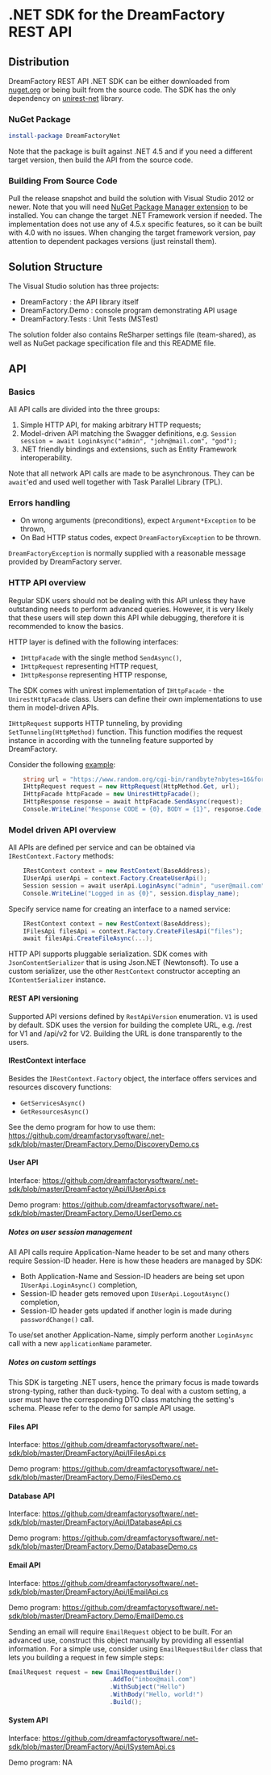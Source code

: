 # .NET SDK for the DreamFactory REST API

## Distribution

DreamFactory REST API .NET SDK can be either downloaded from [nuget.org](https://www.nuget.org/packages/DreamFactoryNet) or being built from the source code. The SDK has the only dependency on [unirest-net](http://unirest.io/net.html) library.

### NuGet Package

```powershell
install-package DreamFactoryNet
```

Note that the package is built against .NET 4.5 and if you need a different target version, then build the API from the source code.

### Building From Source Code

Pull the release snapshot and build the solution with Visual Studio 2012 or newer. Note that you will need [NuGet Package Manager extension](https://visualstudiogallery.msdn.microsoft.com/27077b70-9dad-4c64-adcf-c7cf6bc9970c) to be installed.
You can change the target .NET Framework version if needed. The implementation does not use any of 4.5.x specific features, so it can be built with 4.0 with no issues.
When changing the target framework version, pay attention to dependent packages versions (just reinstall them).

## Solution Structure

The Visual Studio solution has three projects:

* DreamFactory       : the API library itself
* DreamFactory.Demo  : console program demonstrating API usage
* DreamFactory.Tests : Unit Tests (MSTest)

The solution folder also contains ReSharper settings file (team-shared), as well as NuGet package specification file and this README file.

## API

### Basics

All API calls are divided into the three groups:

1. Simple HTTP API, for making arbitrary HTTP requests;
2. Model-driven API matching the Swagger definitions,
   e.g. `Session session = await LoginAsync("admin", "john@mail.com", "god");`
3. .NET friendly bindings and extensions, such as Entity Framework interoperability.

Note that all network API calls are made to be asynchronous. They can be `await`'ed and used well together with Task Parallel Library (TPL).

### Errors handling

- On wrong arguments (preconditions), expect `Argument*Exception` to be thrown,
- On Bad HTTP status codes, expect `DreamFactoryException` to be thrown.

`DreamFactoryException` is normally supplied with a reasonable message provided by DreamFactory server.

### HTTP API overview

Regular SDK users should not be dealing with this API unless they have outstanding needs to perform advanced queries.
However, it is very likely that these users will step down this API while debugging, therefore it is recommended to know the basics.

HTTP layer is defined with the following interfaces:

- `IHttpFacade` with the single method `SendAsync()`,
- `IHttpRequest` representing HTTP request,
- `IHttpResponse` representing HTTP response,

The SDK comes with unirest implementation of `IHttpFacade` - the `UnirestHttpFacade` class. Users can define their own implementations to use them in model-driven APIs.

`IHttpRequest` supports HTTP tunneling, by providing `SetTunneling(HttpMethod)` function. This function modifies the request instance in according with the tunneling feature supported by DreamFactory.

Consider the following [example](https://github.com/dreamfactorysoftware/.net-sdk/blob/master/DreamFactory.Demo/HttpDemo.cs):

```csharp
    string url = "https://www.random.org/cgi-bin/randbyte?nbytes=16&format=h";
    IHttpRequest request = new HttpRequest(HttpMethod.Get, url);
    IHttpFacade httpFacade = new UnirestHttpFacade();
    IHttpResponse response = await httpFacade.SendAsync(request);
    Console.WriteLine("Response CODE = {0}, BODY = {1}", response.Code, response.Body);
```

### Model driven API overview

All APIs are defined per service and can be obtained via `IRestContext.Factory` methods:

```csharp
    IRestContext context = new RestContext(BaseAddress);
    IUserApi userApi = context.Factory.CreateUserApi();
    Session session = await userApi.LoginAsync("admin", "user@mail.com", "qwerty");
    Console.WriteLine("Logged in as {0}", session.display_name);
```

Specify service name for creating an interface to a named service:
```csharp
    IRestContext context = new RestContext(BaseAddress);
    IFilesApi filesApi = context.Factory.CreateFilesApi("files");
    await filesApi.CreateFileAsync(...);
```

HTTP API supports pluggable serialization. SDK comes with `JsonContentSerializer` that is using Json.NET (Newtonsoft).
To use a custom serializer, use the other `RestContext` constructor accepting an `IContentSerializer` instance.

#### REST API versioning

Supported API versions defined by `RestApiVersion` enumeration. `V1` is used by default.
SDK uses the version for building the complete URL, e.g. /rest for V1 and /api/v2 for V2.
Building the URL is done transparently to the users.

#### IRestContext interface

Besides the `IRestContext.Factory` object, the interface offers services and resources discovery functions:

- `GetServicesAsync()`
- `GetResourcesAsync()`

See the demo program for how to use them:
https://github.com/dreamfactorysoftware/.net-sdk/blob/master/DreamFactory.Demo/DiscoveryDemo.cs

#### User API

Interface: https://github.com/dreamfactorysoftware/.net-sdk/blob/master/DreamFactory/Api/IUserApi.cs

Demo program: https://github.com/dreamfactorysoftware/.net-sdk/blob/master/DreamFactory.Demo/UserDemo.cs

##### Notes on user session management

All API calls require Application-Name header to be set and many others require Session-ID header. Here is how these headers are managed by SDK:

* Both Application-Name and Session-ID headers are being set upon `IUserApi.LoginAsync()` completion,
* Session-ID header gets removed upon `IUserApi.LogoutAsync()` completion,
* Session-ID header gets updated if another login is made during `passwordChange()` call.

To use/set another Application-Name, simply perform another `LoginAsync` call with a new `applicationName` parameter.

##### Notes on custom settings

This SDK is targeting .NET users, hence the primary focus is made towards strong-typing, rather than duck-typing.
To deal with a custom setting, a user must have the corresponding DTO class matching the setting's schema.
Please refer to the demo for sample API usage.

#### Files API

Interface: https://github.com/dreamfactorysoftware/.net-sdk/blob/master/DreamFactory/Api/IFilesApi.cs

Demo program: https://github.com/dreamfactorysoftware/.net-sdk/blob/master/DreamFactory.Demo/FilesDemo.cs

#### Database API

Interface: https://github.com/dreamfactorysoftware/.net-sdk/blob/master/DreamFactory/Api/IDatabaseApi.cs

Demo program: https://github.com/dreamfactorysoftware/.net-sdk/blob/master/DreamFactory.Demo/DatabaseDemo.cs

#### Email API

Interface: https://github.com/dreamfactorysoftware/.net-sdk/blob/master/DreamFactory/Api/IEmailApi.cs

Demo program: https://github.com/dreamfactorysoftware/.net-sdk/blob/master/DreamFactory.Demo/EmailDemo.cs

Sending an email will require `EmailRequest` object to be built.
For an advanced use, construct this object manually by providing all essential information.
For a simple use, consider using `EmailRequestBuilder` class that lets you building a request in few simple steps:

```csharp
EmailRequest request = new EmailRequestBuilder()
							.AddTo("inbox@mail.com")
							.WithSubject("Hello")
							.WithBody("Hello, world!")
							.Build();
```

#### System API

Interface: https://github.com/dreamfactorysoftware/.net-sdk/blob/master/DreamFactory/Api/ISystemApi.cs

Demo program: NA
